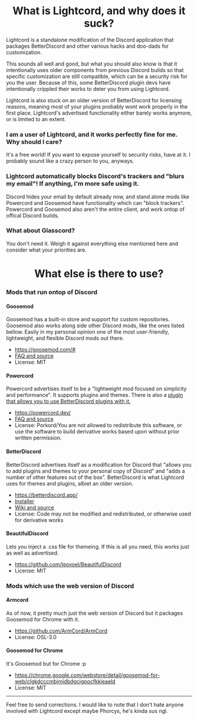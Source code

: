 <h1 align="center">What is Lightcord, and why does it suck?</h1>

Lightcord is a standalone modification of the Discord application that packages BetterDiscord and other various hacks and doo-dads for customization. 

This sounds all well and good, but what you should also know is that it intentionally uses older components from previous Discord builds so that specific customization are still compatible, which can be a security risk for you the user. Because of this, some BetterDiscord plugin devs have intentionally crippled their works to deter you from using Lightcord. 

Lightcord is also stuck on an older version of BetterDiscord for licensing reasons, meaning most of your plugins probably wont work properly in the first place. Lightcord's advertised functionality either barely works anymore, or is limited to an extent. 

### I am a user of Lightcord, and it works perfectly fine for me. Why should I care? 

It's a free world! If you want to expose yourself to security risks, have at it. I probably sound like a crazy person to you, anyways.

### Lightcord automatically blocks Discord's trackers and "blurs my email"! If anything, I'm more safe using it.

Discord hides your email by default already now, and stand alone mods like Powercord and Goosemod have functionality which can "block trackers". Powercord and Goosemod also aren't the entire client, and work ontop of offical Discord builds.

### What about Glasscord? 

You don't need it. Weigh it against everything else mentioned here and consider what your priorities are. 


<h1 align="center">What else is there to use?</h1>

 ### Mods that run ontop of Discord 

#### Goosemod

Goosemod has a built-in store and support for custom repositories. Goosemod also works along side other Discord mods, like the ones listed bellow. Easily in my personal opinion one of the most user-friendly, lightweight, and flexible Discord mods out there.

* https://goosemod.com/# 
* [FAQ and source](https://github.com/GooseMod/GooseMod/wiki/FAQ)
* License: MIT

#### Powercord

Powercord advertises itself to be a "lightweight mod focused on simplicity and performance". It supports plugins and themes. There is also a [plugin that allows you to use BetterDiscord plugins with it.](https://github.com/Juby210/bdCompat)

* https://powercord.dev/
* [FAQ and source](https://github.com/powercord-org/powercord/wiki/Frequently-Asked-Questions)
* License: Porkord/You are not allowed to redistribute this software, or use the software to build derivative works based upon without prior written permission.

#### BetterDiscord

BetterDiscord advertises itself as a modification for Discord that "allows you to add plugins and themes to your personal copy of Discord" and "adds a number of other features out of the box". BetterDiscord is what Lightcord uses for themes and plugins, albiet an older version. 

* https://betterdiscord.app/
* [Installer](https://github.com/BetterDiscord/Installer)
* [Wiki and source](https://github.com/BetterDiscord/BetterDiscord/wiki)
* License: Code may not be modified and redistributed, or otherwise used for derivative works

#### BeautifulDiscord

Lets you inject a .css file for themeing. If this is all you need, this works just as well as advertised. 

* https://github.com/leovoel/BeautifulDiscord
* License: MIT

### Mods which use the web version of Discord

#### Armcord 

As of now, it pretty much just the web version of Discord but it packages Goosemod for Chrome with it. 

* https://github.com/ArmCord/ArmCord
* License: OSL-3.0

#### Goosemod for Chrome

It's Goosemod but for Chrome :p 

* https://chrome.google.com/webstore/detail/goosemod-for-web/clgkdcccmbjmjdbdgcigpocfkkjeaeld
* License: MIT


____


Feel free to send corrections. I would like to note that I don't hate anyone involved with Lightcord except maybe Phorcys, he's kinda sus ngl.

